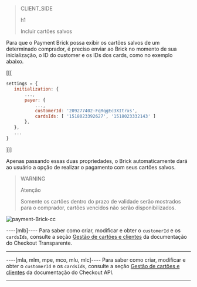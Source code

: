 > CLIENT_SIDE
>
> h1
>
> Incluir cartões salvos

Para que o Payment Brick possa exibir os cartões salvos de um determinado comprador, é preciso enviar ao Brick no momento de sua inicialização, o ID do customer e os IDs dos cards, como no exemplo abaixo.

[[[
```Javascript
settings = {
   initialization: {
       ...,
       payer: {
           ...,
           customerId: '209277402-FqRqgEc3XItrxs',
           cardsIds: [ '1518023392627', '1518023332143' ]
       },
   },
   ...
}
```
]]]

Apenas passando essas duas propriedades, o Brick automaticamente dará ao usuário a opção de realizar o pagamento com seus cartões salvos.

> WARNING
>
> Atenção
>
> Somente os cartões dentro do prazo de validade serão mostrados para o comprador, cartões vencidos não serão disponibilizados.

![payment-Brick-cc](checkout-bricks/payment-brick-cc.pt.gif)

----[mlb]----
Para saber como criar, modificar e obter o `customerId` e os `cardsIds`, consulte a seção [Gestão de cartões e clientes](/developers/pt/docs/checkout-api/customer-management) da documentação do Checkout Transparente.

------------

----[mla, mlm, mpe, mco, mlu, mlc]---- 
Para saber como criar, modificar e obter o `customerId` e os `cardsIds`, consulte a seção [Gestão de cartões e clientes](/developers/pt/docs/checkout-api/customer-management) da documentação do Checkout API.

------------